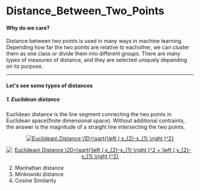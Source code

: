 # Distance_Between_Two_Points

#### Why do we care?

Distance between two points is used in many ways in machine learning. Depending how far the two points are relative to eachother, we can cluster them as one class or divide them into different groups. There are many types of measures of distance, and they are selected uniquely depending on its purpose.

---

#### Let's see some types of distances
##### 1. Euclidean distance
Euclidean distance is the line segment connecting the two points in Euclidean space(finite dimensional space). Without additional contraints, the answer is the magnitude of a straight line intersecting the two points.

<p align="center">
<a href="https://www.codecogs.com/eqnedit.php?latex=Euclidean\&space;Distance&space;\1D=\sqrt{\left&space;(&space;x_{2}-x_{1}&space;\right&space;)^2}" target="_blank"><img src="https://latex.codecogs.com/gif.latex?Euclidean\&space;Distance&space;\1D=\sqrt{\left&space;(&space;x_{2}-x_{1}&space;\right&space;)^2}" title="Euclidean\ Distance \1D=\sqrt{\left ( x_{2}-x_{1} \right )^2}" /></a>
</p>

<p align="center">
<a href="https://www.codecogs.com/eqnedit.php?latex=Euclidean\&space;Distance&space;\2D=\sqrt{\left&space;(&space;x_{2}-x_{1}&space;\right&space;)^2&space;&plus;&space;\left&space;(&space;y_{2}-y_{1}&space;\right&space;)^2}" target="_blank"><img src="https://latex.codecogs.com/gif.latex?Euclidean\&space;Distance&space;\2D=\sqrt{\left&space;(&space;x_{2}-x_{1}&space;\right&space;)^2&space;&plus;&space;\left&space;(&space;y_{2}-y_{1}&space;\right&space;)^2}" title="Euclidean\ Distance \2D=\sqrt{\left ( x_{2}-x_{1} \right )^2 + \left ( y_{2}-y_{1} \right )^2}" /></a>
</p>



2. Manhattan distance 
3. Minkowski  distance
4. Cosine Similarity 

